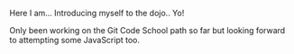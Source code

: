 Here I am... Introducing myself to the dojo.. Yo!

Only been working on the Git Code School path so far but looking forward to attempting some JavaScript too.

